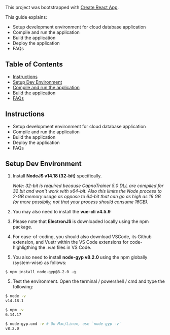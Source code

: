 This project was bootstrapped with [Create React App](https://github.com/facebookincubator/create-react-app).

This guide explains: 

- Setup development environment for cloud database application 
- Compile and run the application
- Build the application 
- Deploy the application 
- FAQs

## Table of Contents

- [Instructions](#instructions)
- [Setup Dev Environment](#setup-dev-environment)
- [Compile and run the application](#compile-run)
- [Build the application](#deploy)
- [FAQs](#faq)

## Instructions

- Setup development environment for cloud database application 
- Compile and run the application
- Build the application 
- Deploy the application 
- FAQs
  

## Setup Dev Environment

1) Install <b>NodeJS v14.18 (32-bit)</b> specifically. 

    <i>Note: 32-bit is required because CapnoTrainer 5.0 DLL are compiled for 32 bit and won't work with x64-bit. Also this limits the Node process to 2-GB memory usage as oppose to 64-bit that can go as high as 16 GB (or more possibily, not that your process should consume 16GB).</i>

2) You may also need to install the <b>vue-cli v4.5.9</b>
3) Please note that <b> ElectronJS </b> is downloaded locally using the npm package.

4) For ease-of-coding, you should also download VSCode, its Github extension, and Vuetr within the VS Code extensions for code-highligthing the <i>.vue</i> files in VS Code.

5) You also need to install <b> node-gyp v8.2.0 </b> using the npm globally (system-wise) as follows: 

```node
$ npm install node-gyp@8.2.0 -g 
```

5) Test the environment. Open the terminal / powershell / cmd and type the following: 

```bash
$ node -v
v14.18.1

$ npm -v 
6.14.17 

$ node-gyp.cmd -v # On Mac/Linux, use `node-gyp -v`
v8.2.0 
```